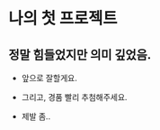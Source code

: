 나의 첫 프로젝트
=============

정말 힘들었지만 의미 깊었음.
----------------------

* 앞으로 잘할게요.

* 그리고, 경품 빨리 추첨해주세요.

* 제발 좀..